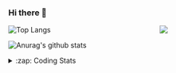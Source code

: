 ### Hi there 👋

<!--
**tao8687/tao8687** is a ✨ _special_ ✨ repository because its `README.md` (this file) appears on your GitHub profile.

Here are some ideas to get you started:

- 🔭 I’m currently working on ...
- 🌱 I’m currently learning ...
- 👯 I’m looking to collaborate on ...
- 🤔 I’m looking for help with ...
- 💬 Ask me about ...
- 📫 How to reach me: ...
- 😄 Pronouns: ...
- ⚡ Fun fact: ...
-->

<img align='right' src="https://media.giphy.com/media/M9gbBd9nbDrOTu1Mqx/giphy.gif" width="200">

  
![Top Langs](https://github-readme-stats.vercel.app/api/top-langs/?username=tao8687&layout=compact&title_color=23238E&text_color=A67D3D)

![Anurag's github stats](https://github-readme-stats.vercel.app/api?username=tao8687&show_icons=true&&text_color=A67D3D&title_color=23238E&show_icons=false&count_private=true&hide=stars)

<details>
  <summary>:zap: Coding Stats</summary>
  <b>
<!--START_SECTION:waka-->
![Code Time](http://img.shields.io/badge/Code%20Time-0%20secs-blue)

![Profile Views](http://img.shields.io/badge/Profile%20Views-0-blue)

**🐱 My GitHub Data** 

> 🏆 189 Contributions in the Year 2022
 > 
> 📦 1.4 MB Used in GitHub's Storage 
 > 
> 🚫 Not Opted to Hire
 > 
> 📜 55 Public Repositories 
 > 
> 🔑 26 Private Repositories  
 > 
**I'm an Early 🐤** 

```text
🌞 Morning    117 commits    ███████████████████░░░░░░   75.97% 
🌆 Daytime    11 commits     █░░░░░░░░░░░░░░░░░░░░░░░░   7.14% 
🌃 Evening    26 commits     ████░░░░░░░░░░░░░░░░░░░░░   16.88% 
🌙 Night      0 commits      ░░░░░░░░░░░░░░░░░░░░░░░░░   0.0%

```
📅 **I'm Most Productive on Monday** 

```text
Monday       35 commits     █████░░░░░░░░░░░░░░░░░░░░   22.73% 
Tuesday      23 commits     ███░░░░░░░░░░░░░░░░░░░░░░   14.94% 
Wednesday    31 commits     █████░░░░░░░░░░░░░░░░░░░░   20.13% 
Thursday     19 commits     ███░░░░░░░░░░░░░░░░░░░░░░   12.34% 
Friday       18 commits     ███░░░░░░░░░░░░░░░░░░░░░░   11.69% 
Saturday     14 commits     ██░░░░░░░░░░░░░░░░░░░░░░░   9.09% 
Sunday       14 commits     ██░░░░░░░░░░░░░░░░░░░░░░░   9.09%

```


📊 **This Week I Spent My Time On** 

```text
⌚︎ Time Zone: Asia/Shanghai

💬 Programming Languages: 
C                        16 hrs 24 mins      █████████████░░░░░░░░░░░░   52.86% 
Makefile                 5 hrs 57 mins       ████░░░░░░░░░░░░░░░░░░░░░   19.21% 
C++                      2 hrs 49 mins       ██░░░░░░░░░░░░░░░░░░░░░░░   9.11% 
Markdown                 2 hrs 35 mins       ██░░░░░░░░░░░░░░░░░░░░░░░   8.37% 
Other                    1 hr 17 mins        █░░░░░░░░░░░░░░░░░░░░░░░░   4.14%

🔥 Editors: 
VS Code                  31 hrs 1 min        █████████████████████████   100.0%

🐱‍💻 Projects: 
vc7681                   13 hrs 27 mins      ██████████░░░░░░░░░░░░░░░   43.36% 
VC0768_SDK_V3.0.0.18.3   11 hrs 5 mins       █████████░░░░░░░░░░░░░░░░   35.73% 
samples                  3 hrs 41 mins       ███░░░░░░░░░░░░░░░░░░░░░░   11.9% 
vc07681                  2 hrs 23 mins       ██░░░░░░░░░░░░░░░░░░░░░░░   7.71% 
preview_npu_milestone1   24 mins             ░░░░░░░░░░░░░░░░░░░░░░░░░   1.31%

💻 Operating System: 
Linux                    31 hrs 1 min        █████████████████████████   100.0%

```

**I Mostly Code in Python** 

```text
Python                   9 repos             ███████░░░░░░░░░░░░░░░░░░   31.03% 
C++                      6 repos             █████░░░░░░░░░░░░░░░░░░░░   20.69% 
C                        6 repos             █████░░░░░░░░░░░░░░░░░░░░   20.69% 
Shell                    2 repos             █░░░░░░░░░░░░░░░░░░░░░░░░   6.9% 
JavaScript               2 repos             █░░░░░░░░░░░░░░░░░░░░░░░░   6.9%

```


**Timeline**

![Chart not found](https://raw.githubusercontent.com/tao8687/tao8687/master/charts/bar_graph.png) 


 Last Updated on 07/07/2022 02:15:06 UTC
<!--END_SECTION:waka-->
</details>

